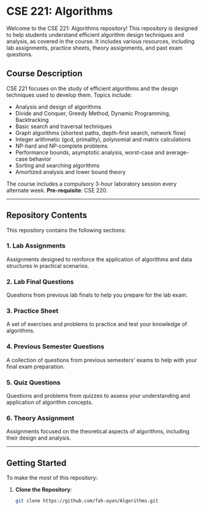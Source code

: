 # CSE 221: Algorithms

Welcome to the CSE 221: Algorithms repository! This repository is designed to help students understand efficient algorithm design techniques and analysis, as covered in the course. It includes various resources, including lab assignments, practice sheets, theory assignments, and past exam questions.

## Course Description
CSE 221 focuses on the study of efficient algorithms and the design techniques used to develop them. Topics include:

- Analysis and design of algorithms
- Divide and Conquer, Greedy Method, Dynamic Programming, Backtracking
- Basic search and traversal techniques
- Graph algorithms (shortest paths, depth-first search, network flow)
- Integer arithmetic (gcd, primality), polynomial and matrix calculations
- NP-hard and NP-complete problems
- Performance bounds, asymptotic analysis, worst-case and average-case behavior
- Sorting and searching algorithms
- Amortized analysis and lower bound theory

The course includes a compulsory 3-hour laboratory session every alternate week. **Pre-requisite**: CSE 220.

---

## Repository Contents
This repository contains the following sections:

### 1. **Lab Assignments**
Assignments designed to reinforce the application of algorithms and data structures in practical scenarios.

### 2. **Lab Final Questions**
Questions from previous lab finals to help you prepare for the lab exam.

### 3. **Practice Sheet**
A set of exercises and problems to practice and test your knowledge of algorithms.

### 4. **Previous Semester Questions**
A collection of questions from previous semesters' exams to help with your final exam preparation.

### 5. **Quiz Questions**
Questions and problems from quizzes to assess your understanding and application of algorithm concepts.

### 6. **Theory Assignment**
Assignments focused on the theoretical aspects of algorithms, including their design and analysis.

---

## Getting Started
To make the most of this repository:

1. **Clone the Repository**:  
   ```bash
   git clone https://github.com/fah-ayon/Algorithms.git
   ```
